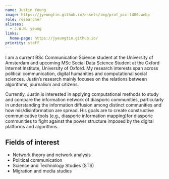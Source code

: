 ```yaml
---
name: Justin Yeung
image: https://jyeungtin.github.io/assets/img/prof_pic-1400.webp
role: researcher
aliases:
  - J.W.N. yeung
links:
  home-page: https://jyeungtin.github.io/
priority: staff
---
```


I am a current BSc Communication Science student at the University of Amsterdam and upcoming MSc Social Data Science Student at the Oxford Internet Institute, University of Oxford. My research interests span across political communication, digital humanities and computational social sciences. Justin’s research mainly focuses on the relations between algorithms, journalism and citizens. 

Currently, Justin is interested in applying computational methods to study and compare the information network of diasporic communities, particularly in understanding the information diffusion among distinct communities and how mis/disinformation are spread. His goals are to create constructive communicative tools (e.g., diasporic information mapping)for diasporic communities to fight against the power structure imposed by the digital platforms and algorithms. 

## Fields of interest
- Network theory and network analysis
- Political communication
- Science and Technology Studies (STS)
- Migration and media studies 

